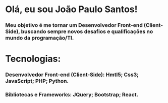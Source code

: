 # Olá, eu sou João Paulo Santos!

### Meu objetivo é me tornar um Desenvolvedor Front-end (Client-Side), buscando sempre novos desafios e qualificações no mundo da programação/TI. 

# Tecnologias: 
### Desenvolvedor Front-end (Client-Side): Hmtl5; Css3; JavaScript; PHP; Python. 
### Bibliotecas e Frameworks: JQuery; Bootstrap; React.

